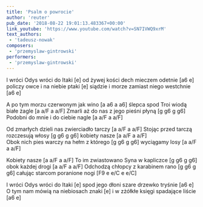 ```yaml
---
title: 'Psalm o powrocie'
author: 'reuter'
pub_date: '2018-08-22 19:01:13.483367+00:00'
link_youtube: 'https://www.youtube.com/watch?v=SN7IVWQ9xrM'
text_authors:
 - 'tadeusz-nowak'
composers:
 - 'przemyslaw-gintrowski'
performers:
 - 'przemyslaw-gintrowski'
---
```


I wróci Odys wróci do Itaki			        [e] 
od żywej kości dech mieczem odetnie	[a6 e]
policzy owce i na niebie ptaki			[e]
siądzie i morze zamiast niego westchnie	[a6 e]

A po tym morzu czerwonym jak wino	        [a a6 a a6]	
ślepca spod Troi wiodą białe żagle		[a a/F a a/F]
Zmarli aż do nas z jego pieśni płyną		[g g6 g g6]
Podobni do mnie i do ciebie nagle		[a a/F a a/F]

Od zmarłych dzieli nas zwierciadło tarczy	[a a/F a a/F]
Stojąc przed tarczą rozczesują włosy		        [g g6 g g6]
kobiety nasze 					                        [a a/F a a/F]	
Obok nich pies warczy na hełm z którego	[g g6 g g6]
wyciągamy losy					                        [a a/F a a/F]

Kobiety nasze 					                [a a/F a a/F]
To im zwiastowano Syna w kapliczce		[g g6 g g6]
obok każdej drogi					        [a a/F a a/F]
Odchodzą chłopcy z karabinem rano		[g g6 g g6]
całując starcom poranione nogi			[F9 e e/C e e/C]

I wróci Odys wróci do Itaki			        [e] 
spod jego dłoni szare drzewko tryśnie      [a6 e]
O tym nam mówią na niebiosach znaki	[e]
i w zżółkłe księgi spadające liście		[a6 e]